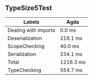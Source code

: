 
## TypeSize5Test

Labels|Agda
---|---
Dealing with imports|0.0 ms
Deserialization|216.1 ms
ScopeChecking|40.0 ms
Serialization|234.1 ms
Total|1216.3 ms
TypeChecking|554.7 ms

